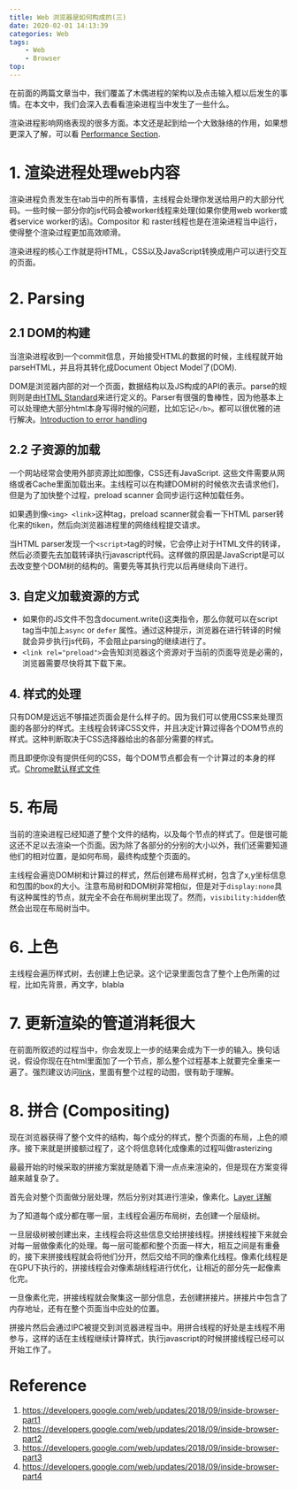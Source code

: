 ```yaml
---
title: Web 浏览器是如何构成的(三)
date: 2020-02-01 14:13:39
categories: Web
tags:
    - Web
    - Browser
top:
---
```


在前面的两篇文章当中，我们覆盖了木偶进程的架构以及点击输入框以后发生的事情。在本文中，我们会深入去看看渲染进程当中发生了一些什么。

渲染进程影响网络表现的很多方面。本文还是起到给一个大致脉络的作用，如果想更深入了解，可以看 [Performance Section](https://developers.google.com/web/fundamentals/performance/why-performance-matters/).

# 1. 渲染进程处理web内容

渲染进程负责发生在tab当中的所有事情，主线程会处理你发送给用户的大部分代码。一些时候一部分你的js代码会被worker线程来处理(如果你使用web worker或者service worker的话)。Compositor 和 raster线程也是在渲染进程当中运行，使得整个渲染过程更加高效顺滑。

渲染进程的核心工作就是将HTML，CSS以及JavaScript转换成用户可以进行交互的页面。

# 2. Parsing

## 2.1 DOM的构建

当渲染进程收到一个commit信息，开始接受HTML的数据的时候，主线程就开始parseHTML，并且将其转化成Document Object Model了(DOM). 

DOM是浏览器内部的对一个页面，数据结构以及JS构成的API的表示。parse的规则则是由[HTML Standard](https://html.spec.whatwg.org/)来进行定义的。Parser有很强的鲁棒性，因为他基本上可以处理绝大部分html本身写得时候的问题，比如忘记`</b>`。都可以很优雅的进行解决。[Introduction to error handling](https://html.spec.whatwg.org/multipage/parsing.html#an-introduction-to-error-handling-and-strange-cases-in-the-parser)

## 2.2 子资源的加载

一个网站经常会使用外部资源比如图像，CSS还有JavaScript. 这些文件需要从网络或者Cache里面加载出来。主线程可以在构建DOM树的时候依次去请求他们，但是为了加快整个过程，preload scanner 会同步运行这种加载任务。

如果遇到像`<img> <link>`这种tag，preload scanner就会看一下HTML parser转化来的tiken，然后向浏览器进程里的网络线程提交请求。  

当HTML parser发现一个`<script>`tag的时候，它会停止对于HTML文件的转译，然后必须要先去加载转译执行javascript代码。这样做的原因是JavaScript是可以去改变整个DOM树的结构的。需要先等其执行完以后再继续向下进行。

## 3. 自定义加载资源的方式

+ 如果你的JS文件不包含document.write()这类指令，那么你就可以在script tag当中加上`async` or `defer` 属性。通过这种提示，浏览器在进行转译的时候就会异步执行js代码，不会阻止parsing的继续进行了。
+ `<link rel="preload">`会告知浏览器这个资源对于当前的页面导览是必需的，浏览器需要尽快将其下载下来。


## 4. 样式的处理

只有DOM是远远不够描述页面会是什么样子的。因为我们可以使用CSS来处理页面的各部分的样式。主线程会转译CSS文件，并且决定计算过得各个DOM节点的样式。这种判断取决于CSS选择器给出的各部分需要的样式。

而且即便你没有提供任何的CSS，每个DOM节点都会有一个计算过的本身的样式。[Chrome默认样式文件](https://cs.chromium.org/chromium/src/third_party/blink/renderer/core/html/resources/html.css)

# 5. 布局

当前的渲染进程已经知道了整个文件的结构，以及每个节点的样式了。但是很可能这还不足以去渲染一个页面。因为除了各部分的分别的大小以外，我们还需要知道他们的相对位置，是如何布局，最终构成整个页面的。

主线程会遍览DOM树和计算过的样式，然后创建布局样式树，包含了x,y坐标信息和包围的box的大小。注意布局树和DOM树非常相似，但是对于`display:none`具有这种属性的节点，就完全不会在布局树里出现了。然而，`visibility:hidden`依然会出现在布局树当中。

# 6. 上色

主线程会遍历样式树，去创建上色记录。这个记录里面包含了整个上色所需的过程，比如先背景，再文字，blabla 

# 7. 更新渲染的管道消耗很大

在前面所叙述的过程当中，你会发现上一步的结果会成为下一步的输入。换句话说，假设你现在在html里面加了一个节点，那么整个过程基本上就要完全重来一遍了。强烈建议访问[link](https://developers.google.com/web/updates/2018/09/inside-browser-part3#updating_rendering_pipeline_is_costly)，里面有整个过程的动图，很有助于理解。

# 8. 拼合 (Compositing)

现在浏览器获得了整个文件的结构，每个成分的样式，整个页面的布局，上色的顺序。接下来就是拼接额过程了，这个将信息转化成像素的过程叫做rasterizing 

最最开始的时候采取的拼接方案就是随着下滑一点点来渲染的，但是现在方案变得越来越复杂了。

首先会对整个页面做分层处理，然后分别对其进行渲染，像素化。[Layer 详解](https://blog.logrocket.com/eliminate-content-repaints-with-the-new-layers-panel-in-chrome-e2c306d4d752/?gi=cd6271834cea)

为了知道每个成分都在哪一层，主线程会遍历布局树，去创建一个层级树。

一旦层级树被创建出来，主线程会将这些信息交给拼接线程。拼接线程接下来就会对每一层做像素化的处理。每一层可能都和整个页面一样大，相互之间是有重叠的，接下来拼接线程就会将他们分开，然后交给不同的像素化线程。像素化线程是在GPU下执行的，拼接线程会对像素胡线程进行优化，让相近的部分先一起像素化完。

一旦像素化完，拼接线程就会聚集这一部分信息，去创建拼接片。拼接片中包含了内存地址，还有在整个页面当中应处的位置。

拼接片然后会通过IPC被提交到浏览器进程当中。用拼合线程的好处是主线程不用参与，这样的话在主线程继续计算样式，执行javascript的时候拼接线程已经可以开始工作了。



# Reference 
1. https://developers.google.com/web/updates/2018/09/inside-browser-part1
2. https://developers.google.com/web/updates/2018/09/inside-browser-part2
3. https://developers.google.com/web/updates/2018/09/inside-browser-part3
4. https://developers.google.com/web/updates/2018/09/inside-browser-part4 
